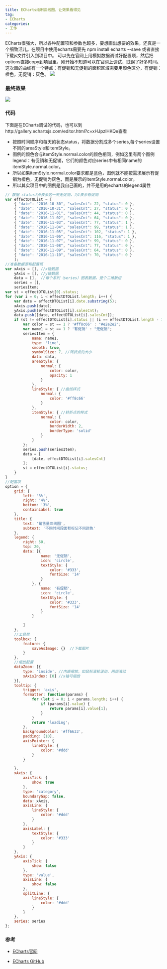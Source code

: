 ```yaml
---
title: ECharts绘制曲线图，让效果看得见
tag:
- ECharts
categories:
- 工作
---
```

ECharts很强大，所以各种配置项和参数也超多，要想画出想要的效果，还真是一个细致活儿。在项目中使用echarts需要先 npm install echarts --save 或者直接下载js文件引入到项目中。
可以先在官网上用模拟数据调试好配置项，然后把options直接copy到项目里，刚开始不知道可以在官网上调试，耽误了好多时间。
这次画的曲线有一个特点：有促销和无促销的面积区域需要用颜色区分，有促销：橙色，无促销：灰色。
![](/images/echarts/销售量曲线图.png)
<!-- more -->
### 最终效果
![](/images/echarts/QQ20161210-1@2x.png)
### 代码
下面是在ECharts调试的代码，也可以到http://gallery.echartsjs.com/editor.html?c=xHJpzlHKQe查看
- 按照时间顺序和每天的状态status，将数据分割成多个series,每个series设置不同的areaStyle和itemStyle。
- 图例的颜色会与itemStyle.normal.color的颜色相同，例如这里有两个图例legend：有促销和无促销，它们的颜色对应series中有相同name的itemStyle.normal.color。
- 所以如果itemStyle.normal.color要求都是蓝色，图例就不能按需求展示有促销为橙色，无促销为灰色，而是展示的itemStyle.normal.color。
- 所以其实项目中的图例是我自己画的，并不是用的echarts的legend属性
```javascript
// 数据 status为0表示这一天无促销，为1表示有促销
var effectDTOList = [
    { "date": "2016-10-30", "salesCnt": 22, "status": 0 }, 
    { "date": "2016-10-31", "salesCnt": 27, "status": 0 }, 
    { "date": "2016-11-01", "salesCnt": 44, "status": 0 }, 
    { "date": "2016-11-02", "salesCnt": 64, "status": 0 }, 
    { "date": "2016-11-03", "salesCnt": 77, "status": 1 }, 
    { "date": "2016-11-04", "salesCnt": 99, "status": 1 }, 
    { "date": "2016-11-05", "salesCnt": 102, "status": 1 }, 
    { "date": "2016-11-06", "salesCnt": 116, "status": 1 }, 
    { "date": "2016-11-07", "salesCnt": 99, "status": 0 }, 
    { "date": "2016-11-08", "salesCnt": 77, "status": 0 }, 
    { "date": "2016-11-09", "salesCnt": 64, "status": 0 }, 
    { "date": "2016-11-10", "salesCnt": 70, "status": 0 }
    ];
//准备数据源和配置项
var xAxis = [], //x轴数据
    yAxis = [], //y轴数据
    data = [],  //每个系列（series）图表数据，是个二维数组
    series = [], 
    seriesItem;
var st = effectDTOList[0].status;
for (var i = 0; i < effectDTOList.length; i++) {
    var date = effectDTOList[i].date.substring(5);
    xAxis.push(date);
    yAxis.push(effectDTOList[i].salesCnt);
    data.push([date, effectDTOList[i].salesCnt]);
    if (st != effectDTOList[i].status || (i == effectDTOList.length - 1)) {
        var color = st == 1 ? '#ff8c66' : "#e2e2e2";
        var name1 = st == 1 ? '有促销' : "无促销";
        seriesItem = {
            name: name1,
            type: 'line',
            smooth: true,
            symbolSize: 7, //转折点的大小
            data: data,
            areaStyle: {
                normal: {
                    color: color,
                    opacity: 1
                }
            },
            lineStyle: { //曲线样式
                normal: {
                    color: '#ff8c66'
                }
            },
            itemStyle: { //转折点的样式
                normal: {
                    color: color,
                    borderWidth: 2,
                    borderType: 'solid'
                }
            }
        };
        series.push(seriesItem);
        data = [
            [date, effectDTOList[i].salesCnt]
        ];
        st = effectDTOList[i].status;
    }
}
//配置项
option = {
    grid: {
        left: '3%',
        right: '4%',
        bottom: '3%',
        containLabel: true
    },
    title: {
        text: '销售量曲线图',
        subtext: '不同时间段面积标记不同颜色'
    },
    legend: {
        right: 50,
        top: 20,
        data: [{
                name: '无促销',
                icon: 'circle',
                textStyle: {
                    color: '#333',
                    fontSize: '14'
                }
            }, {
                name: '有促销',
                icon: 'circle',
                textStyle: {
                    color: '#333',
                    fontSize: '14'
                }
            }

        ]
    },
    //工具栏
    toolbox: {  
        feature: {
            saveAsImage: {}  //下载图片
        }
    },
    //缩放配置
    dataZoom: [{
        type: 'inside', //内嵌缩放，如鼠标滚轮滚动、两指滑动
        xAxisIndex: [0] //x轴可缩放
    }],
    tooltip: {
        trigger: 'axis',
        formatter: function(params) {
            for (let i = 0; i < params.length; i++) {
                if (params[i].value) {
                    return params[i].value[1];
                }
            }
            return 'loading';
        },
        backgroundColor: '#ff6633',
        padding: [10],
        axisPointer: {
            lineStyle: {
                color: '#ddd'
            }
        }

    },
    xAxis: {
        axisTick: {
            show: true
        },
        type: 'category',
        boundaryGap: false,
        data: xAxis,
        axisLine: {
            lineStyle: {
                color: '#ddd'
            }
        },
        axisLabel: {
            textStyle: {
                color: '#333'
            }
        }
    },
    yAxis: {
        axisTick: {
            show: false
        },
        type: 'value',
        axisLine: {
            show: false
        },
        splitLine: {
            lineStyle: {
                color: '#ddd'
            }
        }
    },
    series: series
};
```

### 参考

- [ECharts官网](http://echarts.baidu.com/tutorial.html)

- [ECharts GitHub](https://github.com/ecomfe/echarts)
